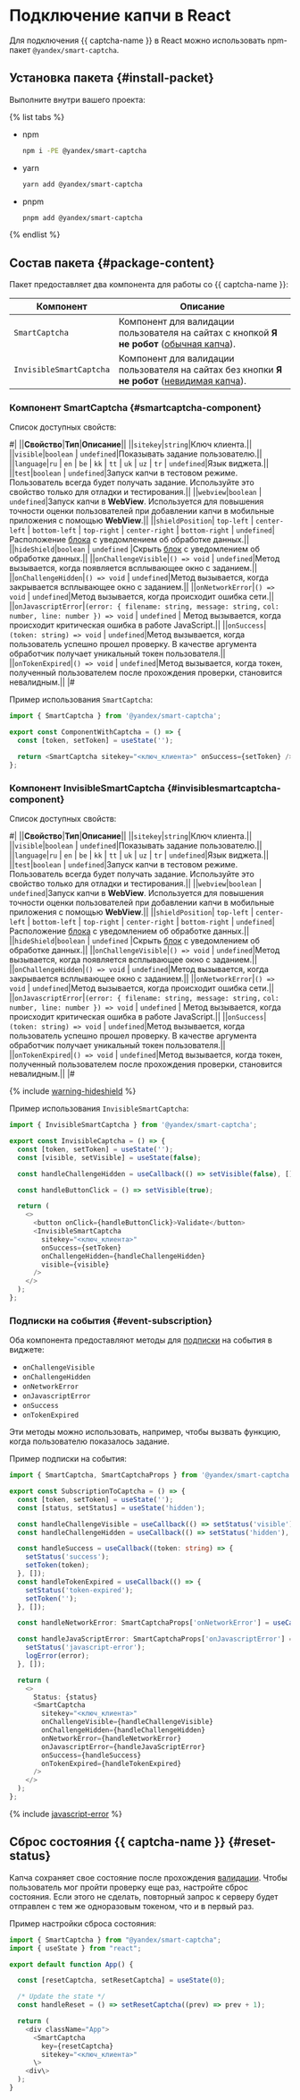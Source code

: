 # Подключение капчи в React

Для подключения {{ captcha-name }} в React можно использовать npm-пакет `@yandex/smart-captcha`.

## Установка пакета {#install-packet}

Выполните внутри вашего проекта:

{% list tabs %}

- npm

    ```bash
    npm i -PE @yandex/smart-captcha
    ```

- yarn

    ```bash
    yarn add @yandex/smart-captcha
    ```

- pnpm

    ```bash
    pnpm add @yandex/smart-captcha
    ```

{% endlist %}

## Состав пакета {#package-content}

Пакет предоставляет два компонента для работы со {{ captcha-name }}:

Компонент | Описание
--- | ---
`SmartCaptcha`          | Компонент для валидации пользователя на сайтах с кнопкой **Я не робот** ([обычная капча](./validation.md#usual-captcha)).
`InvisibleSmartCaptcha` | Компонент для валидации пользователя на сайтах без кнопки **Я не робот** ([невидимая капча](./validation.md#invisible-captcha)).

### Компонент SmartCaptcha {#smartcaptcha-component}

Список доступных свойств:

#|
||**Свойство**|**Тип**|**Описание**||
||`sitekey`|`string`|Ключ клиента.||
||`visible`|`boolean` \| `undefined`|Показывать задание пользователю.||
||`language`|`ru` \| `en` \| `be` \| `kk` \| `tt` \| `uk` \| `uz` \| `tr` \| `undefined`|Язык виджета.||
||`test`|`boolean` \| `undefined`|Запуск капчи в тестовом режиме. Пользователь всегда будет получать задание. Используйте это свойство только для отладки и тестирования.||
||`webview`|`boolean` \| `undefined`|Запуск капчи в **WebView**. Используется для повышения точности оценки пользователей при добавлении капчи в мобильные приложения с помощью **WebView**.||
||`shieldPosition`| `top-left` \| `center-left` \| `bottom-left` \| `top-right` \| `center-right` \| `bottom-right` \| `undefined`|Расположение [блока](invisible-captcha.md#data-processing-notice) с уведомлением об обработке данных.||
||`hideShield`|`boolean` \| `undefined` |Скрыть [блок](invisible-captcha.md#data-processing-notice) с уведомлением об обработке данных.||
||`onChallengeVisible`|`() => void` \| `undefined`|Метод вызывается, когда появляется всплывающее окно с заданием.||
||`onChallengeHidden`|`() => void` \| `undefined`|Метод вызывается, когда закрывается всплывающее окно с заданием.||
||`onNetworkError`|`() => void` \| `undefined`|Метод вызывается, когда происходит ошибка сети.||
||`onJavascriptError`|`(error: { filename: string, message: string,` 
`col: number, line: number }) => void` \| `undefined`
|
Метод вызывается, когда происходит критическая ошибка в работе JavaScript.||
||`onSuccess`|`(token: string) => void` \| `undefined`|Метод вызывается, когда пользователь успешно прошел проверку. В качестве аргумента обработчик получает уникальный токен пользователя.||
||`onTokenExpired`|`() => void` \| `undefined`|Метод вызывается, когда токен, полученный пользователем после прохождения проверки, становится невалидным.||
|#

Пример использования `SmartCaptcha`:

```ts
import { SmartCaptcha } from '@yandex/smart-captcha';

export const ComponentWithCaptcha = () => {
  const [token, setToken] = useState('');

  return <SmartCaptcha sitekey="<ключ_клиента>" onSuccess={setToken} />;
};
```

### Компонент InvisibleSmartCaptcha {#invisiblesmartcaptcha-component}

Список доступных свойств:

#|
||**Свойство**|**Тип**|**Описание**||
||`sitekey`|`string`|Ключ клиента.||
||`visible`|`boolean` \| `undefined`|Показывать задание пользователю.||
||`language`|`ru` \| `en` \| `be` \| `kk` \| `tt` \| `uk` \| `uz` \| `tr` \| `undefined`|Язык виджета.||
||`test`|`boolean` \| `undefined`|Запуск капчи в тестовом режиме. Пользователь всегда будет получать задание. Используйте это свойство только для отладки и тестирования.||
||`webview`|`boolean` \| `undefined`|Запуск капчи в **WebView**. Используется для повышения точности оценки пользователей при добавлении капчи в мобильные приложения с помощью **WebView**.||
||`shieldPosition`| `top-left` \| `center-left` \| `bottom-left` \| `top-right` \| `center-right` \| `bottom-right` \| `undefined`|Расположение [блока](invisible-captcha.md#data-processing-notice) с уведомлением об обработке данных.||
||`hideShield`|`boolean` \| `undefined` |Скрыть [блок](invisible-captcha.md#data-processing-notice) с уведомлением об обработке данных.||
||`onChallengeVisible`|`() => void` \| `undefined`|Метод вызывается, когда появляется всплывающее окно с заданием.||
||`onChallengeHidden`|`() => void` \| `undefined`|Метод вызывается, когда закрывается всплывающее окно с заданием.||
||`onNetworkError`|`() => void` \| `undefined`|Метод вызывается, когда происходит ошибка сети.||
||`onJavascriptError`|`(error: { filename: string, message: string,` 
`col: number, line: number }) => void` \| `undefined`
|
Метод вызывается, когда происходит критическая ошибка в работе JavaScript.||
||`onSuccess`|`(token: string) => void` \| `undefined`|Метод вызывается, когда пользователь успешно прошел проверку. В качестве аргумента обработчик получает уникальный токен пользователя.||
||`onTokenExpired`|`() => void` \| `undefined`|Метод вызывается, когда токен, полученный пользователем после прохождения проверки, становится невалидным.||
|#

{% include [warning-hideshield](../../_includes/smartcaptcha/warning-hideshield.md) %}

Пример использования `InvisibleSmartCaptcha`:

```ts
import { InvisibleSmartCaptcha } from '@yandex/smart-captcha';

export const InvisibleCaptcha = () => {
  const [token, setToken] = useState('');
  const [visible, setVisible] = useState(false);

  const handleChallengeHidden = useCallback(() => setVisible(false), []);

  const handleButtonClick = () => setVisible(true);

  return (
    <>
      <button onClick={handleButtonClick}>Validate</button>
      <InvisibleSmartCaptcha
        sitekey="<ключ_клиента>"
        onSuccess={setToken}
        onChallengeHidden={handleChallengeHidden}
        visible={visible}
      />
    </>
  );
};
```

### Подписки на события {#event-subscription}

Оба компонента предоставляют методы для [подписки](./widget-methods.md#subscribe) на события в виджете:

* `onChallengeVisible`
* `onChallengeHidden`
* `onNetworkError`
* `onJavascriptError`
* `onSuccess`
* `onTokenExpired`

Эти методы можно использовать, например, чтобы вызвать функцию, когда пользователю показалось задание.

Пример подписки на события:

```ts
import { SmartCaptcha, SmartCaptchaProps } from '@yandex/smart-captcha';

export const SubscriptionToCaptcha = () => {
  const [token, setToken] = useState('');
  const [status, setStatus] = useState('hidden');

  const handleChallengeVisible = useCallback(() => setStatus('visible'), []);
  const handleChallengeHidden = useCallback(() => setStatus('hidden'), []);

  const handleSuccess = useCallback((token: string) => {
    setStatus('success');
    setToken(token);
  }, []);
  const handleTokenExpired = useCallback(() => {
    setStatus('token-expired');
    setToken('');
  }, []);

  const handleNetworkError: SmartCaptchaProps['onNetworkError'] = useCallback(() => setStatus('network-error'), []);

  const handleJavaScriptError: SmartCaptchaProps['onJavascriptError'] = useCallback((error) => {
    setStatus('javascript-error');
    logError(error);
  }, []);

  return (
    <>
      Status: {status}
      <SmartCaptcha
        sitekey="<ключ_клиента>"
        onChallengeVisible={handleChallengeVisible}
        onChallengeHidden={handleChallengeHidden}
        onNetworkError={handleNetworkError}
        onJavascriptError={handleJavaScriptError}
        onSuccess={handleSuccess}
        onTokenExpired={handleTokenExpired}
      />
    </>
  );
};
```

{% include [javascript-error](../../_includes/smartcaptcha/javascript-error.md) %}

## Сброс состояния {{ captcha-name }} {#reset-status}

Капча сохраняет свое состояние после прохождения [валидации](validation.md). Чтобы пользователь мог пройти проверку еще раз, настройте сброс состояния. Если этого не сделать, повторный запрос к серверу будет отправлен с тем же одноразовым токеном, что и в первый раз.

Пример настройки сброса состояния:

```ts
import { SmartCaptcha } from "@yandex/smart-captcha";
import { useState } from "react";

export default function App() {

  const [resetCaptcha, setResetCaptcha] = useState(0);

  /* Update the state */
  const handleReset = () => setResetCaptcha((prev) => prev + 1);

  return (
    <div className="App">
      <SmartCaptcha
        key={resetCaptcha}
        sitekey="<ключ_клиента>"
      \>
    <div\>
  );
}
```

